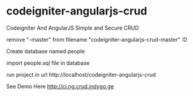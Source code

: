 # codeigniter-angularjs-crud
Codeigniter And AngularJS Simple and Secure CRUD

remove "-master" from filename "codeigniter-angularjs-crud-master" :D

Create database named people

import people.sql file in database

run project in url http://localhost/codeigniter-angularjs-crud

See Demo Here http://ci.ng.crud.indygo.ge
